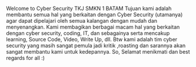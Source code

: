 Welcome to Cyber Security TKJ SMKN 1 BATAM 
Tujuan kami adalah membantu semua hal yang berkaitan dengan Cyber Security (utamanya) agar dapat dipelajari oleh semua kalangan dengan mudah dan menyenangkan.
Kami membagikan berbagai macam hal yang berkaitan dengan cyber security, coding, IT, dan sebagainya serta mencakup learning, Source Code, Video, Write Up, dll.
Btw kami adalah tim cyber security yang masih sangat pemula jadi kritik ,roasting dan sarannya akan sangat membantu kami untuk kedepannya.
So, Selamat menikmati dan best regards for all :)


<!---
CSTKJ25/CSTKJ25 is a ✨ special ✨ repository because its `README.md` (this file) appears on your GitHub profile.
You can click the Preview link to take a look at your changes.
--->
